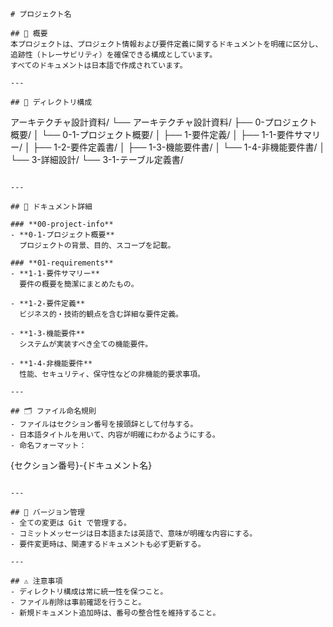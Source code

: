 
```研修生育成プロジェクト
# プロジェクト名

## 📌 概要
本プロジェクトは、プロジェクト情報および要件定義に関するドキュメントを明確に区分し、  
追跡性（トレーサビリティ）を確保できる構成としています。  
すべてのドキュメントは日本語で作成されています。

---

## 📂 ディレクトリ構成

```

アーキテクチャ設計資料/
└── アーキテクチャ設計資料/
    ├── 0-プロジェクト概要/
    │   └── 0-1-プロジェクト概要/
    │
    ├── 1-要件定義/
    │   ├── 1-1-要件サマリー/
    │   ├── 1-2-要件定義書/
    │   ├── 1-3-機能要件書/
    │   └── 1-4-非機能要件書/
    │
    └── 3-詳細設計/
        └── 3-1-テーブル定義書/

```

---

## 📄 ドキュメント詳細

### **00-project-info**
- **0-1-プロジェクト概要**  
  プロジェクトの背景、目的、スコープを記載。

### **01-requirements**
- **1-1-要件サマリー**  
  要件の概要を簡潔にまとめたもの。

- **1-2-要件定義**  
  ビジネス的・技術的観点を含む詳細な要件定義。

- **1-3-機能要件**  
  システムが実装すべき全ての機能要件。

- **1-4-非機能要件**  
  性能、セキュリティ、保守性などの非機能的要求事項。

---

## 🗂 ファイル命名規則
- ファイルはセクション番号を接頭辞として付与する。  
- 日本語タイトルを用いて、内容が明確にわかるようにする。  
- 命名フォーマット：  
```

{セクション番号}-{ドキュメント名}

```

---

## 📅 バージョン管理
- 全ての変更は Git で管理する。  
- コミットメッセージは日本語または英語で、意味が明確な内容にする。  
- 要件変更時は、関連するドキュメントも必ず更新する。

---

## ⚠ 注意事項
- ディレクトリ構成は常に統一性を保つこと。  
- ファイル削除は事前確認を行うこと。  
- 新規ドキュメント追加時は、番号の整合性を維持すること。
```
